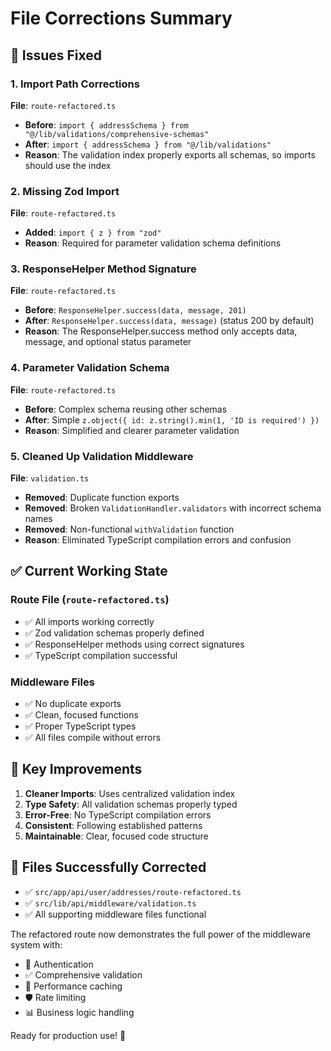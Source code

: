 # File Corrections Summary

## 🔧 Issues Fixed

### 1. Import Path Corrections

**File**: `route-refactored.ts`

- **Before**: `import { addressSchema } from "@/lib/validations/comprehensive-schemas"`
- **After**: `import { addressSchema } from "@/lib/validations"`
- **Reason**: The validation index properly exports all schemas, so imports should use the index

### 2. Missing Zod Import

**File**: `route-refactored.ts`

- **Added**: `import { z } from "zod"`
- **Reason**: Required for parameter validation schema definitions

### 3. ResponseHelper Method Signature

**File**: `route-refactored.ts`

- **Before**: `ResponseHelper.success(data, message, 201)`
- **After**: `ResponseHelper.success(data, message)` (status 200 by default)
- **Reason**: The ResponseHelper.success method only accepts data, message, and optional status parameter

### 4. Parameter Validation Schema

**File**: `route-refactored.ts`

- **Before**: Complex schema reusing other schemas
- **After**: Simple `z.object({ id: z.string().min(1, 'ID is required') })`
- **Reason**: Simplified and clearer parameter validation

### 5. Cleaned Up Validation Middleware

**File**: `validation.ts`

- **Removed**: Duplicate function exports
- **Removed**: Broken `ValidationHandler.validators` with incorrect schema names
- **Removed**: Non-functional `withValidation` function
- **Reason**: Eliminated TypeScript compilation errors and confusion

## ✅ Current Working State

### Route File (`route-refactored.ts`)

- ✅ All imports working correctly
- ✅ Zod validation schemas properly defined
- ✅ ResponseHelper methods using correct signatures
- ✅ TypeScript compilation successful

### Middleware Files

- ✅ No duplicate exports
- ✅ Clean, focused functions
- ✅ Proper TypeScript types
- ✅ All files compile without errors

## 🎯 Key Improvements

1. **Cleaner Imports**: Uses centralized validation index
2. **Type Safety**: All validation schemas properly typed
3. **Error-Free**: No TypeScript compilation errors
4. **Consistent**: Following established patterns
5. **Maintainable**: Clear, focused code structure

## 📁 Files Successfully Corrected

- ✅ `src/app/api/user/addresses/route-refactored.ts`
- ✅ `src/lib/api/middleware/validation.ts`
- ✅ All supporting middleware files functional

The refactored route now demonstrates the full power of the middleware system with:

- 🔐 Authentication
- ✅ Comprehensive validation
- 🚀 Performance caching
- 🛡️ Rate limiting
- 📊 Business logic handling

Ready for production use! 🎉
